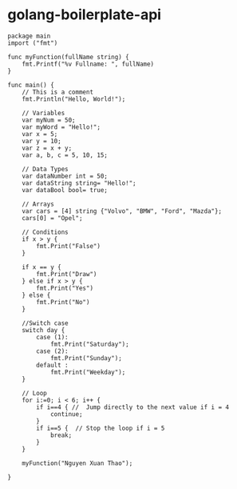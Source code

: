 # golang-boilerplate-api
    package main
    import ("fmt")

    func myFunction(fullName string) {
        fmt.Printf("%v Fullname: ", fullName)
    }

    func main() {
        // This is a comment
        fmt.Println("Hello, World!");

        // Variables
        var myNum = 50;
        var myWord = "Hello!";
        var x = 5;
        var y = 10;
        var z = x + y;
        var a, b, c = 5, 10, 15;

        // Data Types
        var dataNumber int = 50;
        var dataString string= "Hello!";
        var dataBool bool= true;

        // Arrays
        var cars = [4] string {"Volvo", "BMW", "Ford", "Mazda"};
        cars[0] = "Opel";

        // Conditions
        if x > y { 
            fmt.Print("False") 
        }

        if x == y { 
            fmt.Print("Draw") 
        } else if x > y { 
            fmt.Print("Yes") 
        } else { 
            fmt.Print("No") 
        }

        //Switch case
        switch day { 
            case (1): 
                fmt.Print("Saturday");
            case (2): 
                fmt.Print("Sunday"); 
            default : 
                fmt.Print("Weekday");
        }

        // Loop
        for i:=0; i < 6; i++ { 
            if i==4 { //  Jump directly to the next value if i = 4
                continue;
            }
            if i==5 {  // Stop the loop if i = 5
                break;
            }
        }

        myFunction("Nguyen Xuan Thao");

    }